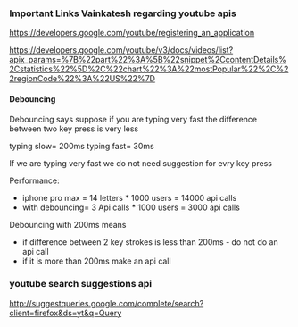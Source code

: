 

### Important Links Vainkatesh regarding youtube apis



https://developers.google.com/youtube/registering_an_application

https://developers.google.com/youtube/v3/docs/videos/list?apix_params=%7B%22part%22%3A%5B%22snippet%2CcontentDetails%2Cstatistics%22%5D%2C%22chart%22%3A%22mostPopular%22%2C%22regionCode%22%3A%22US%22%7D



#### Debouncing

Debouncing says suppose if you are typing very fast the difference between two key press is very less

typing slow= 200ms
typing fast= 30ms

If we are typing very fast we do not need suggestion for evry key press

Performance:
- iphone pro max = 14 letters * 1000 users = 14000 api calls
- with debouncing= 3 Api calls * 1000 users = 3000 api calls


Debouncing with 200ms means 
- if difference between 2 key strokes is less than 200ms - do not do an api call
- if it is more than 200ms make an api call


### youtube search suggestions api
http://suggestqueries.google.com/complete/search?client=firefox&ds=yt&q=Query
